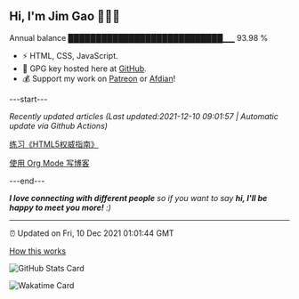 
<h2>Hi, I'm Jim Gao 👋👨‍💻</h2>

Annual balance    ████████████████████████████▁▁   93.98 %

- ⚡ HTML, CSS, JavaScript.
- 🔑 GPG key hosted here at [GitHub](https://github.com/tianheg.gpg).
- 💰 Support my work on [Patreon](https://www.patreon.com/tianheg) or [Afdian](https://afdian.net/@tianheg)!

---start---

*Recently updated articles (Last updated:2021-12-10 09:01:57 | Automatic update via Github Actions)*

[练习《HTML5权威指南》](https://www.yidajiabei.xyz/blog/2021/definitive-guide-to-html5.html)

[使用 Org Mode 写博客](https://www.yidajiabei.xyz/blog/2021/org-mode-blog.html)

---end---

<em><b>I love connecting with different people</b> so if you want to say <b>hi, I'll be happy to meet you more!</b> :)</em>

---

⏰ Updated on Fri, 10 Dec 2021 01:01:44 GMT

[How this works](https://github.com/tianheg/tianheg/issues/1)

![GitHub Stats Card](https://tianheg-readme-stats.vercel.app/api?username=tianheg&show_icons=true)

![Wakatime Card](https://tianheg-readme-stats.vercel.app/api/wakatime?username=tianheg&layout=compact)
